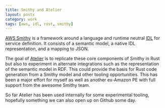 ```yaml
---
title: Smithy and Atelier
layout: postx
category: work
tags: [aws, idl, rust, smithy]
---
```


[AWS Smithy](https://github.com/awslabs/smithy) is a framework around a language and runtime neutral [IDL](https://en.wikipedia.org/wiki/Interface_description_language) for service definition. It consists of a semantic model, a native IDL representation, and a mapping to JSON. 

The goal of [Atelier](https://github.com/johnstonskj/rust-atelier) is to replicate these core components of Smithy in Rust but also to experiment in alternate integrations such as the representation of the semantic model in RDF. This could provide the basis for Rust code generation from a Smithy model and other tooling opportunities. This has been a major effort for myself as well as another ex-Amazon PE with full support from the awesome Smithy team. 

So far Atelier has been used internally for some experimental tooling, hopefully something we can also open up on Github some day.

